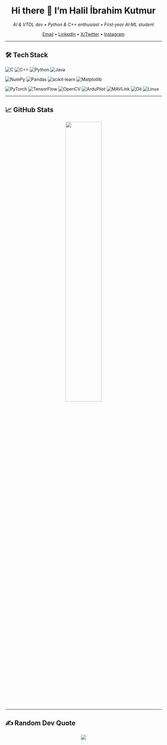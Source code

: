 <!-- ==================================================== -->
<!--  Halil İbrahim Kutmur – GitHub Profile README 2025   -->
<!-- ==================================================== -->

<h1 align="center">Hi there 👋 I’m Halil İbrahim Kutmur</h1>
<p align="center"><em>AI & VTOL dev • Python & C++ enthusiast • First‑year AI‑ML student</em></p>

<p align="center">
  <a href="mailto:halilkutmur@gmail.com">Email</a> •
  <a href="https://www.linkedin.com/in/halil-ibrahim-kutmur-bb7122332/">LinkedIn</a> •
  <a href="https://x.com/HalilKutmur07">X/Twitter</a> •
  <a href="https://instagram.com/halil_ibrahim_kutmur_">Instagram</a>
</p>

---


## 🛠 Tech Stack
![C](https://img.shields.io/badge/C-00599C?style=flat&logo=c&logoColor=white)
![C++](https://img.shields.io/badge/C++-00599C?style=flat&logo=cpp&logoColor=white)
![Python](https://img.shields.io/badge/Python-3670A0?style=flat&logo=python&logoColor=ffdd54)
![Java](https://img.shields.io/badge/Java-ED8B00?style=flat&logo=openjdk&logoColor=white)

![NumPy](https://img.shields.io/badge/NumPy-013243?style=flat&logo=numpy&logoColor=white)
![Pandas](https://img.shields.io/badge/Pandas-150458?style=flat&logo=pandas&logoColor=white)
![scikit‑learn](https://img.shields.io/badge/scikit--learn-F7931E?style=flat&logo=scikitlearn&logoColor=white)
![Matplotlib](https://img.shields.io/badge/Matplotlib-000000?style=flat&logo=matplotlib&logoColor=white)

![PyTorch](https://img.shields.io/badge/PyTorch-EE4C2C?style=flat&logo=PyTorch&logoColor=white)
![TensorFlow](https://img.shields.io/badge/TensorFlow-FF6F00?style=flat&logo=TensorFlow&logoColor=white)
![OpenCV](https://img.shields.io/badge/OpenCV-5C3EE8?style=flat&logo=opencv&logoColor=white)
![ArduPilot](https://img.shields.io/badge/ArduPilot-000000?style=flat&logoColor=white)
![MAVLink](https://img.shields.io/badge/MAVLink-006064?style=flat)
![Git](https://img.shields.io/badge/Git-F05033?style=flat&logo=git&logoColor=white)
![Linux](https://img.shields.io/badge/Linux-FCC624?style=flat&logo=linux&logoColor=black)

---

## 📈 GitHub Stats
<p align="center">
  <img src="https://github-readme-stats.vercel.app/api?username=kutmur&theme=dark&show_icons=true&hide_border=true" width="48%" />
</p>

---

## ✍️ Random Dev Quote
<p align="center">
  <img src="https://quotes-github-readme.vercel.app/api?type=horizontal&theme=radical" />
</p>
